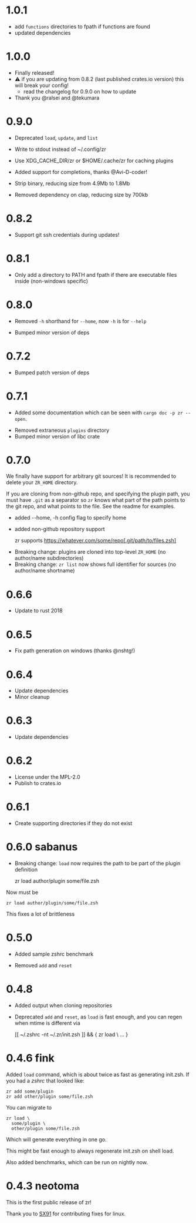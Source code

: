 # 1.0.1
* add `functions` directories to fpath if functions are found
* updated dependencies

# 1.0.0
* Finally released!
* :warning: if you are updating from 0.8.2 (last published crates.io version) this will break your config!
  * read the changelog for 0.9.0 on how to update
* Thank you @ralsei and @tekumara

# 0.9.0

* Deprecated `load`, `update`, and `list`
* Write to stdout instead of ~/.config/zr
* Use XDG_CACHE_DIR/zr or $HOME/.cache/zr for caching plugins

* Added support for completions, thanks @Avi-D-coder!

* Strip binary, reducing size from 4.9Mb to 1.8Mb
* Removed dependency on clap, reducing size by 700kb

# 0.8.2

* Support git ssh credentials during updates!

# 0.8.1

* Only add a directory to PATH and fpath if there are executable files inside (non-windows specific)

# 0.8.0

- Removed `-h` shorthand for `--home`, now `-h` is for `--help`
* Bumped minor version of deps

# 0.7.2

* Bumped patch version of deps

# 0.7.1

+ Added some documentation which can be seen with `cargo doc -p zr --open`.
* Removed extraneous `plugins` directory
* Bumped minor version of libc crate

# 0.7.0

We finally have support for arbitrary git sources!
It is recommended to delete your `ZR_HOME` directory.

If you are cloning from non-github repo, and specifying the plugin path, you must have `.git` as a separator so `zr` knows what part of the path points to the git repo, and what points to the file.
See the readme for examples.

+ added --home, -h config flag to specify home
+ added non-github repository support

    zr supports https://whatever.com/some/repo[.git/path/to/files.zsh]

- Breaking change: plugins are cloned into top-level `ZR_HOME` (no author/name subdirectories)
- Breaking change: `zr list` now shows full identifier for sources (no author/name shortname)

# 0.6.6

+ Update to rust 2018

# 0.6.5

+ Fix path generation on windows (thanks @nshtg!)

# 0.6.4

+ Update dependencies
+ Minor cleanup

# 0.6.3

+ Update dependencies

# 0.6.2

+ License under the MPL-2.0
+ Publish to crates.io

# 0.6.1

+ Create supporting directories if they do not exist

# 0.6.0 sabanus

- Breaking change: `load` now requires the path to be part of the plugin definition

    zr load author/plugin some/file.zsh

Now must be

    zr load author/plugin/some/file.zsh

This fixes a lot of brittleness

# 0.5.0

+ Added sample zshrc benchmark
- Removed `add` and `reset`

# 0.4.8

+ Added output when cloning repositories
- Deprecated `add` and `reset`, as `load` is fast enough, and you can regen when mtime is different via

    [[ ~/.zshrc -nt ~/.zr/init.zsh ]] && { zr load \ ... }

# 0.4.6 fink

Added `load` command, which is about twice as fast as generating init.zsh.
If you had a *zshrc* that looked like:

    zr add some/plugin
    zr add other/plugin some/file.zsh

You can migrate to

    zr load \
      some/plugin \
      other/plugin some/file.zsh

Which will generate everything in one go.

This might be fast enough to always regenerate init.zsh on shell load.

Also added benchmarks, which can be run on nightly now.

# 0.4.3 neotoma

This is the first public release of zr!

Thank you to [SX91](https://github.com/SX91) for contributing fixes for linux.
